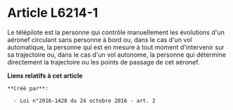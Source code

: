 # Article L6214-1

Le télépilote est la personne qui contrôle manuellement les évolutions d'un aéronef circulant sans personne à bord ou, dans
le cas d'un vol automatique, la personne qui est en mesure à tout moment d'intervenir sur sa trajectoire ou, dans le cas d'un
vol autonome, la personne qui détermine directement la trajectoire ou les points de passage de cet aéronef.

**Liens relatifs à cet article**

	**Créé par**:

	  - Loi n°2016-1428 du 24 octobre 2016 - art. 2
